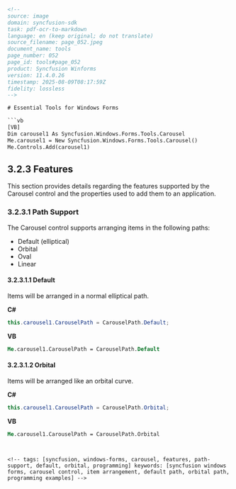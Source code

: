 ```html
<!--
source: image
domain: syncfusion-sdk
task: pdf-ocr-to-markdown
language: en (keep original; do not translate)
source_filename: page_052.jpeg
document_name: tools
page_number: 052
page_id: tools#page_052
product: Syncfusion Winforms
version: 11.4.0.26
timestamp: 2025-08-09T08:17:59Z
fidelity: lossless
-->

# Essential Tools for Windows Forms

```vb
[VB]
Dim carousel1 As Syncfusion.Windows.Forms.Tools.Carousel
Me.carousel1 = New Syncfusion.Windows.Forms.Tools.Carousel()
Me.Controls.Add(carousel1)
```

## 3.2.3 Features

This section provides details regarding the features supported by the Carousel control and the properties used to add them to an application.

### 3.2.3.1 Path Support

The Carousel control supports arranging items in the following paths:

- Default (elliptical)
- Orbital
- Oval
- Linear

#### 3.2.3.1.1 Default

Items will be arranged in a normal elliptical path.

**C#**
```csharp
this.carousel1.CarouselPath = CarouselPath.Default;
```

**VB**
```vb
Me.carousel1.CarouselPath = CarouselPath.Default
```

#### 3.2.3.1.2 Orbital

Items will be arranged like an orbital curve.

**C#**
```csharp
this.carousel1.CarouselPath = CarouselPath.Orbital;
```

**VB**
```vb
Me.carousel1.CarouselPath = CarouselPath.Orbital
```
```


<!-- tags: [syncfusion, windows-forms, carousel, features, path-support, default, orbital, programming] keywords: [syncfusion windows forms, carousel control, item arrangement, default path, orbital path, programming examples] -->
